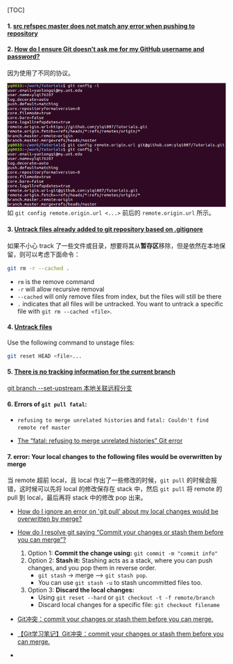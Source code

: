 [TOC]

#### 1. [src refspec master does not match any error when pushing to repository](https://confluence.atlassian.com/bitbucketserverkb/src-refspec-master-does-not-match-any-error-when-pushing-to-repository-788727186.html)

#### 2. [How do I ensure Git doesn't ask me for my GitHub username and password?](https://superuser.com/questions/199507/how-do-i-ensure-git-doesnt-ask-me-for-my-github-username-and-password) 
因为使用了不同的协议。 

![Git_Config_Remote_Origin](./images/Git_Config_Remote_Origin.png)
如 `git config remote.origin.url <...>` 前后的 `remote.origin.url` 所示。

#### 3. [Untrack files already added to git repository based on .gitignore](http://www.codeblocq.com/2016/01/Untrack-files-already-added-to-git-repository-based-on-gitignore/)

如果不小心 track 了一些文件或目录，想要将其从**暂存区**移除，但是依然在本地保留，则可以考虑下面命令：
```bash
git rm -r --cached .
```
* `rm` is the remove command
* `-r` will allow recursive removal
* `--cached` will only remove files from index, but the files will still be there
* `.` indicates that all files will be untracked. You want to untrack a specific file with `git rm --cached <file>`.

#### 4. [Untrack files]()
Use the following command to unstage files:

```bash 
git reset HEAD <file>...
```

#### 5. [There is no tracking information for the current branch](https://stackoverflow.com/questions/32056324/there-is-no-tracking-information-for-the-current-branch)
[git branch --set-upstream 本地关联远程分支](https://blog.csdn.net/z1137730824/article/details/78254564)

#### 6. Errors of `git pull fatal`: 

* `refusing to merge unrelated histories` and `fatal: Couldn't find remote ref master`

* [The “fatal: refusing to merge unrelated histories” Git error](https://www.educative.io/edpresso/the-fatal-refusing-to-merge-unrelated-histories-git-error)

#### 7. error: Your local changes to the following files would be overwritten by merge

当 remote 超前 local，且 local 作出了一些修改的时候，`git pull` 的时候会报错，这时候可以先将 local 的修改保存在 stack 中，然后 `git pull` 将 remote 的 pull 到 local，最后再将 stack 中的修改 pop 出来。

* [How do I ignore an error on 'git pull' about my local changes would be overwritten by merge?](https://stackoverflow.com/questions/14318234/how-do-i-ignore-an-error-on-git-pull-about-my-local-changes-would-be-overwritt)
* [How do I resolve git saying “Commit your changes or stash them before you can merge”?](https://stackoverflow.com/questions/15745045/how-do-i-resolve-git-saying-commit-your-changes-or-stash-them-before-you-can-me)
    1. Option 1: **Commit the change using:** `git commit -m "commit info"`
    2. Option 2: **Stash it:** Stashing acts as a stack, where you can push changes, and you pop them in reverse order.
        * `git stash` -> merge --> `git stash pop`.
        * You can use `git stash -u` to stash uncommitted files too.
    3. Option 3: **Discard the local changes:**
        * Using `git reset --hard` or `git checkout -t -f remote/branch`
        * Discard local changes for a specific file: `git checkout filename`

* [Git冲突：commit your changes or stash them before you can merge.](https://blog.csdn.net/lincyang/article/details/21519333)
* [【Git学习笔记】Git冲突：commit your changes or stash them before you can merge.](https://blog.csdn.net/liuchunming033/article/details/45368237)
* 
